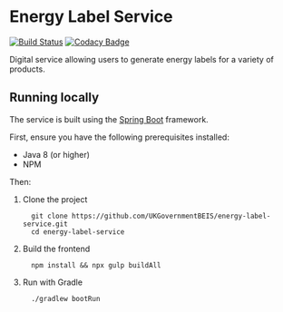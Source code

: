 # Energy Label Service
[![Build Status](https://travis-ci.org/UKGovernmentBEIS/energy-label-service.svg?branch=develop)](https://travis-ci.org/UKGovernmentBEIS/energy-label-service)
[![Codacy Badge](https://api.codacy.com/project/badge/Grade/44d631203c5a49d79e2fe3ed828d3c6c)](https://www.codacy.com/app/jamesbarnett91/energy-label-service?utm_source=github.com&amp;utm_medium=referral&amp;utm_content=UKGovernmentBEIS/energy-label-service&amp;utm_campaign=Badge_Grade)

Digital service allowing users to generate energy labels for a variety of products.

## Running locally

The service is built using the [Spring Boot](https://spring.io/projects/spring-boot) framework.

First, ensure you have the following prerequisites installed: 
* Java 8 (or higher)
* NPM

Then:
1.  Clone the project
    ```
      git clone https://github.com/UKGovernmentBEIS/energy-label-service.git
      cd energy-label-service
    ```
  
2.  Build the frontend 
    ```
      npm install && npx gulp buildAll
    ```
  
3.  Run with Gradle
    ```
      ./gradlew bootRun
    ```